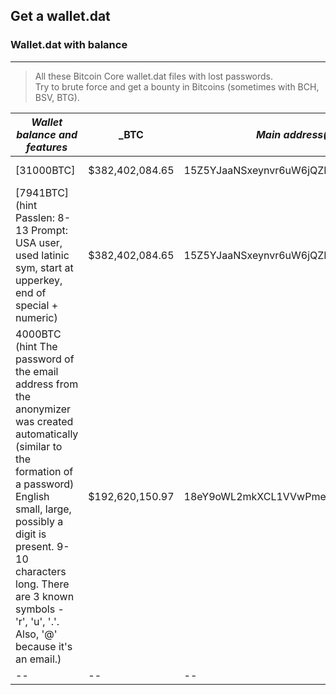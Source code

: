 ## Get a wallet.dat
### Wallet.dat with balance
---

> All these Bitcoin Core wallet.dat files with lost passwords.  
Try to brute force and get a bounty in Bitcoins (sometimes with BCH, BSV, BTG).


|  _Wallet balance and features_| _BTC  | _Main address(es)_ | _Price of file_
|--|--|--|--|
| [31000BTC]| $382,402,084.65|15Z5YJaaNSxeynvr6uW6jQZLwq3n1Hu6RX|0.8BTC    [Buy](https://satoshidisk.com/pay/CKddcB)|
| [7941BTC](hint Passlen: 8-13 Prompt: USA user, used latinic sym, start at upperkey, end of special + numeric)|$382,402,084.65|15Z5YJaaNSxeynvr6uW6jQZLwq3n1Hu6RX|0.84BTC   [Buy](https://satoshidisk.com/pay/CKdcsk)|
|4000BTC (hint The password of the email address from the anonymizer was created automatically (similar to the formation of a password) English small, large, possibly a digit is present. 9-10 characters long. There are 3 known symbols - 'r', 'u', '.'. Also, '@' because it's an email.)|$192,620,150.97 |18eY9oWL2mkXCL1VVwPme2NMmAVhX6EfyM|0.42BTC    [Buy](https://satoshidisk.com/pay/CKdd1E)|
|--|--|--|--|
